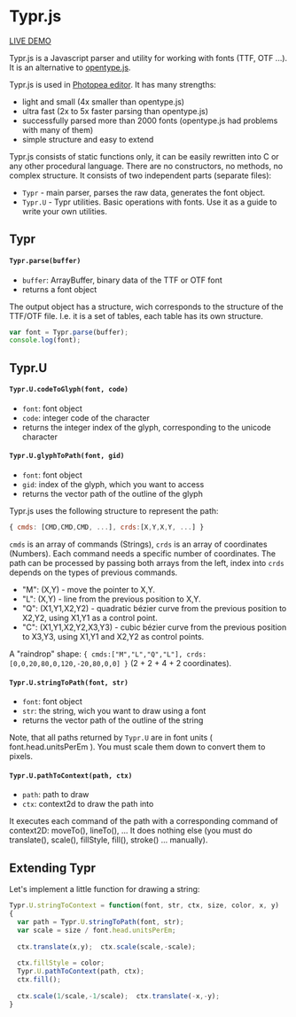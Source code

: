 # Typr.js  

[LIVE DEMO](https://photopea.github.io/Typr.js)

Typr.js is a Javascript parser and utility for working with fonts (TTF, OTF ...). It is an alternative to [opentype.js](https://github.com/nodebox/opentype.js).

Typr.js is used in [Photopea editor](https://www.photopea.com). It has many strengths:

* light and small (4x smaller than opentype.js)
* ultra fast (2x to 5x faster parsing than opentype.js)
* successfully parsed more than 2000 fonts (opentype.js had problems with many of them)
* simple structure and easy to extend

Typr.js consists of static functions only, it can be easily rewritten into C or any other procedural language. There are no constructors, no methods, no complex structure. It consists of two independent parts (separate files):

* `Typr` - main parser, parses the raw data, generates the font object.
* `Typr.U` - Typr utilities. Basic operations with fonts. Use it as a guide to write your own utilities.


## Typr

#### `Typr.parse(buffer)`
* `buffer`: ArrayBuffer, binary data of the TTF or OTF font
* returns a font object

The output object has a structure, wich corresponds to the structure of the TTF/OTF file. I.e. it is a set of tables, each table has its own structure.

```javascript
var font = Typr.parse(buffer);
console.log(font);
```
## Typr.U

#### `Typr.U.codeToGlyph(font, code)`

* `font`: font object
* `code`: integer code of the character
* returns the integer index of the glyph, corresponding to the unicode character

#### `Typr.U.glyphToPath(font, gid)`

* `font`: font object
* `gid`: index of the glyph, which you want to access
* returns the vector path of the outline of the glyph

Typr.js uses the following structure to represent the path:
```javascript
{ cmds: [CMD,CMD,CMD, ...], crds:[X,Y,X,Y, ...] }
```
`cmds` is an array of commands (Strings), `crds` is an array of coordinates (Numbers). Each command needs a specific number of coordinates. The path can be processed by passing both arrays from the left, index into `crds` depends on the types of previous commands.

* "M": (X,Y) - move the pointer to X,Y.
* "L": (X,Y) - line from the previous position to X,Y.
* "Q": (X1,Y1,X2,Y2) - quadratic bézier curve from the previous position to X2,Y2, using X1,Y1 as a control point.
* "C": (X1,Y1,X2,Y2,X3,Y3) - cubic bézier curve from the previous position to X3,Y3, using X1,Y1 and X2,Y2 as control points.

A "raindrop" shape: `{ cmds:["M","L","Q","L"], crds:[0,0,20,80,0,120,-20,80,0,0] }` (2 + 2 + 4 + 2 coordinates).

#### `Typr.U.stringToPath(font, str)`

* `font`: font object
* `str`: the string, wich you want to draw using a font
* returns the vector path of the outline of the string

Note, that all paths returned by `Typr.U` are in font units ( font.head.unitsPerEm ). You must scale them down to convert them to pixels.

#### `Typr.U.pathToContext(path, ctx)`

* `path`: path to draw
* `ctx`: context2d to draw the path into

It executes each command of the path with a corresponding command of context2D: moveTo(), lineTo(), ... It does nothing else (you must do translate(), scale(), fillStyle, fill(), stroke() ... manually).

## Extending Typr

Let's implement a little function for drawing a string:
```javascript
Typr.U.stringToContext = function(font, str, ctx, size, color, x, y)
{
  var path = Typr.U.stringToPath(font, str);
  var scale = size / font.head.unitsPerEm;
  
  ctx.translate(x,y);  ctx.scale(scale,-scale);
  
  ctx.fillStyle = color;
  Typr.U.pathToContext(path, ctx);
  ctx.fill();
  
  ctx.scale(1/scale,-1/scale);  ctx.translate(-x,-y);
}
```


